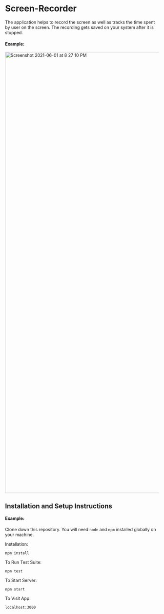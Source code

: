 # Screen-Recorder

The application helps to record the screen as well as tracks the time spent by user on the screen. The recording gets saved on your system after it is stopped. 


#### Example:   

<img width="1439" alt="Screenshot 2021-06-01 at 8 27 10 PM" src="https://user-images.githubusercontent.com/63841527/120346205-c9f77000-c318-11eb-8912-ea935f9205c1.png">



## Installation and Setup Instructions

#### Example:  

Clone down this repository. You will need `node` and `npm` installed globally on your machine.  

Installation:

`npm install`  

To Run Test Suite:  

`npm test`  

To Start Server:

`npm start`  

To Visit App:

`localhost:3000`  
